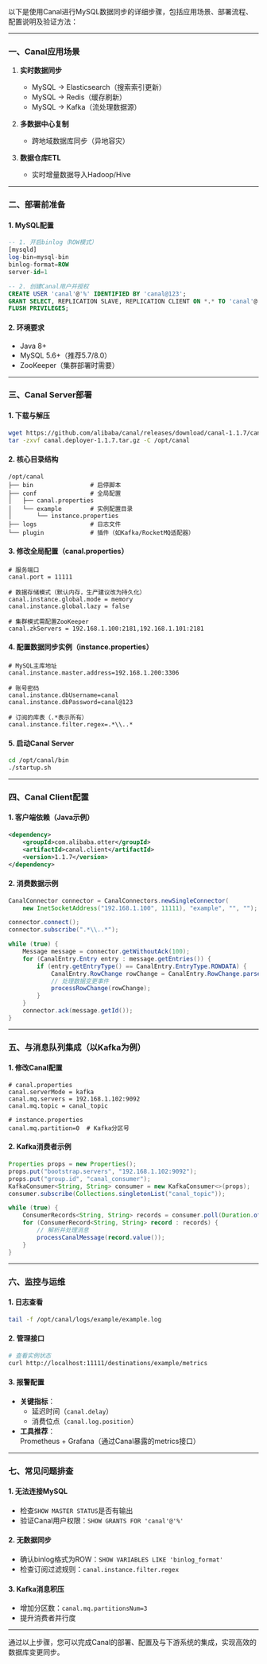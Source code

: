 以下是使用Canal进行MySQL数据同步的详细步骤，包括应用场景、部署流程、配置说明及验证方法：

---

### **一、Canal应用场景**
1. **实时数据同步**  
   - MySQL → Elasticsearch（搜索索引更新）
   - MySQL → Redis（缓存刷新）
   - MySQL → Kafka（流处理数据源）

2. **多数据中心复制**  
   - 跨地域数据库同步（异地容灾）

3. **数据仓库ETL**  
   - 实时增量数据导入Hadoop/Hive

---

### **二、部署前准备**
#### **1. MySQL配置**
```sql
-- 1. 开启binlog（ROW模式）
[mysqld]
log-bin=mysql-bin
binlog-format=ROW
server-id=1

-- 2. 创建Canal用户并授权
CREATE USER 'canal'@'%' IDENTIFIED BY 'canal@123';
GRANT SELECT, REPLICATION SLAVE, REPLICATION CLIENT ON *.* TO 'canal'@'%';
FLUSH PRIVILEGES;
```

#### **2. 环境要求**
- Java 8+
- MySQL 5.6+（推荐5.7/8.0）
- ZooKeeper（集群部署时需要）

---

### **三、Canal Server部署**
#### **1. 下载与解压**
```bash
wget https://github.com/alibaba/canal/releases/download/canal-1.1.7/canal.deployer-1.1.7.tar.gz
tar -zxvf canal.deployer-1.1.7.tar.gz -C /opt/canal
```

#### **2. 核心目录结构**
```
/opt/canal
├── bin                # 启停脚本
├── conf               # 全局配置
│   ├── canal.properties
│   └── example        # 实例配置目录
│       └── instance.properties
├── logs               # 日志文件
└── plugin             # 插件（如Kafka/RocketMQ适配器）
```

#### **3. 修改全局配置（canal.properties）**
```properties
# 服务端口
canal.port = 11111

# 数据存储模式（默认内存，生产建议改为持久化）
canal.instance.global.mode = memory
canal.instance.global.lazy = false

# 集群模式需配置ZooKeeper
canal.zkServers = 192.168.1.100:2181,192.168.1.101:2181
```

#### **4. 配置数据同步实例（instance.properties）**
```properties
# MySQL主库地址
canal.instance.master.address=192.168.1.200:3306

# 账号密码
canal.instance.dbUsername=canal
canal.instance.dbPassword=canal@123

# 订阅的库表（.*表示所有）
canal.instance.filter.regex=.*\\..*
```

#### **5. 启动Canal Server**
```bash
cd /opt/canal/bin
./startup.sh
```

---

### **四、Canal Client配置**
#### **1. 客户端依赖（Java示例）**
```xml
<dependency>
    <groupId>com.alibaba.otter</groupId>
    <artifactId>canal.client</artifactId>
    <version>1.1.7</version>
</dependency>
```

#### **2. 消费数据示例**
```java
CanalConnector connector = CanalConnectors.newSingleConnector(
    new InetSocketAddress("192.168.1.100", 11111), "example", "", "");

connector.connect();
connector.subscribe(".*\\..*");

while (true) {
    Message message = connector.getWithoutAck(100);
    for (CanalEntry.Entry entry : message.getEntries()) {
        if (entry.getEntryType() == CanalEntry.EntryType.ROWDATA) {
            CanalEntry.RowChange rowChange = CanalEntry.RowChange.parseFrom(entry.getStoreValue());
            // 处理数据变更事件
            processRowChange(rowChange);
        }
    }
    connector.ack(message.getId());
}
```

---

### **五、与消息队列集成（以Kafka为例）**
#### **1. 修改Canal配置**
```properties
# canal.properties
canal.serverMode = kafka
canal.mq.servers = 192.168.1.102:9092
canal.mq.topic = canal_topic

# instance.properties
canal.mq.partition=0  # Kafka分区号
```

#### **2. Kafka消费者示例**
```java
Properties props = new Properties();
props.put("bootstrap.servers", "192.168.1.102:9092");
props.put("group.id", "canal_consumer");
KafkaConsumer<String, String> consumer = new KafkaConsumer<>(props);
consumer.subscribe(Collections.singletonList("canal_topic"));

while (true) {
    ConsumerRecords<String, String> records = consumer.poll(Duration.ofMillis(100));
    for (ConsumerRecord<String, String> record : records) {
        // 解析并处理消息
        processCanalMessage(record.value());
    }
}
```

---

### **六、监控与运维**
#### **1. 日志查看**
```bash
tail -f /opt/canal/logs/example/example.log
```

#### **2. 管理接口**
```bash
# 查看实例状态
curl http://localhost:11111/destinations/example/metrics
```

#### **3. 报警配置**
- **关键指标**：  
  - 延迟时间（`canal.delay`）
  - 消费位点（`canal.log.position`）
- **工具推荐**：  
  Prometheus + Grafana（通过Canal暴露的metrics接口）

---

### **七、常见问题排查**
#### **1. 无法连接MySQL**
- 检查`SHOW MASTER STATUS`是否有输出
- 验证Canal用户权限：`SHOW GRANTS FOR 'canal'@'%'`

#### **2. 无数据同步**
- 确认binlog格式为ROW：`SHOW VARIABLES LIKE 'binlog_format'`
- 检查订阅过滤规则：`canal.instance.filter.regex`

#### **3. Kafka消息积压**
- 增加分区数：`canal.mq.partitionsNum=3`
- 提升消费者并行度

---

通过以上步骤，您可以完成Canal的部署、配置及与下游系统的集成，实现高效的数据库变更同步。